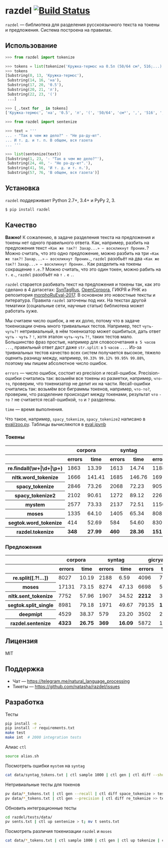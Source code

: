 # razdel [![Build Status](https://travis-ci.org/natasha/razdel.svg?branch=master)](https://travis-ci.org/natasha/razdel)

`razdel` — библиотека для разделения русскоязычного текста на токены и предложения. Система построена на правилах. 

## Использование

```python
>>> from razdel import tokenize

>>> tokens = list(tokenize('Кружка-термос на 0.5л (50/64 см³, 516;...)'))
>>> tokens
[Substring(0, 13, 'Кружка-термос'),
 Substring(14, 16, 'на'),
 Substring(17, 20, '0.5'),
 Substring(20, 21, 'л'),
 Substring(22, 23, '(')
 ...]
 
>>> [_.text for _ in tokens]
['Кружка-термос', 'на', '0.5', 'л', '(', '50/64', 'см³', ',', '516', ';', '...', ')']
```

```python
>>> from razdel import sentenize

>>> text = '''
... - "Так в чем же дело?" - "Не ра-ду-ют".
... И т. д. и т. п. В общем, вся газета
... '''

>>> list(sentenize(text))
[Substring(1, 23, '- "Так в чем же дело?"'),
 Substring(24, 40, '- "Не ра-ду-ют".'),
 Substring(41, 56, 'И т. д. и т. п.'),
 Substring(57, 76, 'В общем, вся газета')]
```

## Установка

`razdel` поддерживает Python 2.7+, 3.4+ и PyPy 2, 3.

```bash
$ pip install razdel
```

## Качество

**Важно!** К сожалению, в задаче разделения текста на предложения и токены нет одного правильного ответа. Как, например, разбить на предложения текст `«Как же так?! Захар...» — воскликнут Пронин.`? Можно считать, что это одно предложение, можно разбить на три `«Как же так?!` `Захар...»` `— воскликнут Пронин.`, `razdel` разобьёт на два `«Как же так?!` `Захар...» — воскликнут Пронин.`. Как разделить на токены сокращение `т.е.`? Можно считать, что это один токен, можно рабить на `т.` `е.`, `razdel` разобъёт на `т` `.` `е` `.`.

`razdel` старается разбивать текст на предложения и токены так, как это сделано в 4 датасетах: [SynTagRus](https://github.com/UniversalDependencies/UD_Russian-SynTagRus), [OpenCorpora](http://opencorpora.org), ГИКРЯ и РНК из репозитория [morphoRuEval-2017](https://github.com/dialogue-evaluation/morphoRuEval-2017). В основном это новостные тексты и литература. Правила `razdel` заточены под них. На текстах другой тематики (социальные сети, научные статьи) библиотека может работать хуже.

Мы считаем число ошибок, а не их долю, потому что в задаче токенизации очень много тривиальных тестов. Например, тест `чуть-чуть?!` нетривиальный, в нём токенизатор может ошибиться, дать ответ `чуть` `-` `чуть` `?` `!`,  хотя эталон `чуть-чуть` `?!`, таких тестов мало. Большинство фраз простые, например для словосочетания `в 5 часов ...`, правильный ответ даст даже `str.split`: `в` `5` `часов` `...`. Из-за тривиальных тестов качество всех систем получается высокое, тяжело оценить разницу между, например, `99.33% 99.12% 99.95% 99.88%`, поэтому мы пишем абсолютное число ошибок.

`errors` — число ошибок, состоит из precision и recall-ошибок. Precision-ошибки считались так: возьмём все токены из разметки, например, `что-то`, проверим, что токенизатор не делит их на части. Recall-ошибки считались так: возьмём все биграммы токенов, например, `что-то?`, проверим, что разделение происходит между токенами, результат `что` `-` `то` `?` не считается recall-ошибкой, `то` и `?` разделены.

`time` — время выполнения.

Что такое, например, `spacy_tokenize`, `spacy_tokenize2` написано в [eval/zoo.py](https://github.com/natasha/razdel/blob/master/razdel/eval/zoo.py). Таблицы вычисляются в [eval.ipynb](https://github.com/natasha/razdel/blob/master/eval.ipynb)

### Токены
<table border="0" class="dataframe">
  <thead>
    <tr>
      <th></th>
      <th colspan="2" halign="left">corpora</th>
      <th colspan="2" halign="left">syntag</th>
      <th colspan="2" halign="left">gicrya</th>
      <th colspan="2" halign="left">rnc</th>
    </tr>
    <tr>
      <th></th>
      <th>errors</th>
      <th>time</th>
      <th>errors</th>
      <th>time</th>
      <th>errors</th>
      <th>time</th>
      <th>errors</th>
      <th>time</th>
    </tr>
  </thead>
  <tbody>
    <tr>
      <th>re.findall(\w+|\d+|\p+)</th>
      <td>1863</td>
      <td>13.39</td>
      <td>1613</td>
      <td>14.74</td>
      <td>1188</td>
      <td>11.89</td>
      <td>5005</td>
      <td>12.64</td>
    </tr>
    <tr>
      <th>nltk.word_tokenize</th>
      <td>1666</td>
      <td>141.41</td>
      <td>1685</td>
      <td>146.76</td>
      <td>169</td>
      <td>106.38</td>
      <td>1987</td>
      <td>116.64</td>
    </tr>
    <tr>
      <th>spacy_tokenize</th>
      <td>2846</td>
      <td>73.26</td>
      <td>2068</td>
      <td>72.23</td>
      <td>905</td>
      <td>50.41</td>
      <td>2706</td>
      <td>51.05</td>
    </tr>
    <tr>
      <th>spacy_tokenize2</th>
      <td>2102</td>
      <td>90.61</td>
      <td>1272</td>
      <td>89.12</td>
      <td>226</td>
      <td>63.28</td>
      <td>1877</td>
      <td>67.53</td>
    </tr>
    <tr>
      <th>mystem</th>
      <td>2577</td>
      <td>73.33</td>
      <td>2137</td>
      <td>72.51</td>
      <td>1156</td>
      <td>55.75</td>
      <td>1297</td>
      <td>57.73</td>
    </tr>
    <tr>
      <th>moses</th>
      <td>1335</td>
      <td>64.10</td>
      <td>1405</td>
      <td>65.34</td>
      <td>808</td>
      <td>49.13</td>
      <td>1748</td>
      <td>52.48</td>
    </tr>
    <tr>
      <th>segtok.word_tokenize</th>
      <td>414</td>
      <td>52.69</td>
      <td>584</td>
      <td>54.60</td>
      <td>830</td>
      <td>40.70</td>
      <td><b>1252</b></td>
      <td>39.18</td>
    </tr>
    <tr>
      <th>razdel.tokenize</th>
      <td><b>348</b></td>
      <td><b>27.99</b></td>
      <td><b>460</b></td>
      <td><b>28.36</b></td>
      <td><b>151</b></td>
      <td><b>21.22</b></td>
      <td>1755</td>
      <td><b>18.54</b></td>
    </tr>
  </tbody>
</table>

### Предложения
<table border="0" class="dataframe">
  <thead>
    <tr>
      <th></th>
      <th colspan="2" halign="left">corpora</th>
      <th colspan="2" halign="left">syntag</th>
      <th colspan="2" halign="left">gicrya</th>
      <th colspan="2" halign="left">rnc</th>
    </tr>
    <tr>
      <th></th>
      <th>errors</th>
      <th>time</th>
      <th>errors</th>
      <th>time</th>
      <th>errors</th>
      <th>time</th>
      <th>errors</th>
      <th>time</th>
    </tr>
  </thead>
  <tbody>
    <tr>
      <th>re.split([.?!…])</th>
      <td>8027</td>
      <td>10.19</td>
      <td>2188</td>
      <td>6.59</td>
      <td>4096</td>
      <td>7.79</td>
      <td>8191</td>
      <td>10.37</td>
    </tr>
    <tr>
      <th>moses</th>
      <td>17131</td>
      <td>73.15</td>
      <td>8274</td>
      <td>47.13</td>
      <td>6698</td>
      <td>55.79</td>
      <td>21743</td>
      <td>69.20</td>
    </tr>
    <tr>
      <th>nltk.sent_tokenize</th>
      <td>7752</td>
      <td>57.96</td>
      <td>1907</td>
      <td>34.52</td>
      <td><b>2212</b></td>
      <td>39.40</td>
      <td>11390</td>
      <td>49.64</td>
    </tr>
    <tr>
      <th>segtok.split_single</th>
      <td>8981</td>
      <td>79.18</td>
      <td>1971</td>
      <td>49.67</td>
      <td>79135</td>
      <td><b>13.92</b></td>
      <td>86252</td>
      <td>23.07</td>
    </tr>
    <tr>
      <th>deepmipt</th>
      <td>4529</td>
      <td>38.37</td>
      <td>579</td>
      <td>23.20</td>
      <td>3502</td>
      <td>26.86</td>
      <td>7487</td>
      <td>26.18</td>
    </tr>
    <tr>
      <th>razdel.sentenize</th>
      <td><b>4323</b></td>
      <td><b>26.75</b></td>
      <td><b>369</b></td>
      <td><b>16.09</b></td>
      <td>5872</td>
      <td>19.46</td>
      <td><b>4903</b></td>
      <td><b>19.56</b></td>
    </tr>
  </tbody>
</table>

## Лицензия

MIT

## Поддержка

- Чат — https://telegram.me/natural_language_processing
- Тикеты — https://github.com/natasha/razdel/issues

## Разработка

Тесты

```bash
pip install -e .
pip install -r requirements.txt
make test
make int  # 2000 integration tests
```

Алиас `ctl`

```bash
source alias.sh
```

Посмотреть ошибки `mystem` на `syntag`

```bash
cat data/syntag_tokens.txt | ctl sample 1000 | ctl gen | ctl diff --show moses_tokenize | less
```

Нетривиальные тесты для токенов

```bash
pv data/*_tokens.txt | ctl gen --recall | ctl diff space_tokenize > tests.txt
pv data/*_tokens.txt | ctl gen --precision | ctl diff re_tokenize >> tests.txt
```

Обновить интеграционные тесты

```bash
cd razdel/tests/data/
pv sents.txt | ctl up sentenize > t; mv t sents.txt
```

Посмотреть различия токенизации `razdel` и `moses`

```bash
cat data/*_tokens.txt | ctl sample 1000 | ctl gen | ctl up tokenize | ctl diff moses_tokenize | less
```
